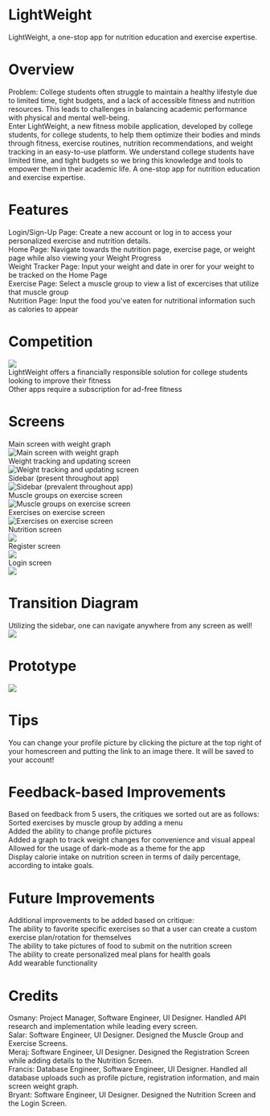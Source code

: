 # LightWeight
LightWeight, a one-stop app for nutrition education and exercise expertise.

# Overview
Problem: College students often struggle to maintain a healthy lifestyle due to limited time, tight budgets, and a lack of accessible fitness and nutrition resources. This leads to challenges in balancing academic performance with physical and mental well-being. <br />
Enter LightWeight, a new fitness mobile application, developed by college students, for college students, to help them optimize their bodies and minds through fitness, exercise routines, nutrition recommendations, and weight tracking in an easy-to-use platform. We understand college students have limited time, and tight budgets so we bring this knowledge and tools to empower them in their academic life. A one-stop app for nutrition education and exercise expertise.

# Features
Login/Sign-Up Page: Create a new account or log in to access your personalized exercise and nutrition details. <br />
Home Page: Navigate towards the nutrition page, exercise page, or weight page while also viewing your Weight Progress <br />
Weight Tracker Page: Input your weight and date in orer for your weight to be tracked on the Home Page  <br />
Exercise Page: Select a muscle group to view a list of excercises that utilize that muscle group  <br />
Nutrition Page: Input the food you've eaten for nutritional information such as calories to appear  <br />

# Competition
![](LightWeight/competition.png) <br />
LightWeight offers a financially responsible solution for college students looking to improve their fitness <br />
Other apps require a subscription for ad-free fitness <br />

# Screens
Main screen with weight graph <br />
![Main screen with weight graph](LightWeight/Screenshot_1.png)  <br />
Weight tracking and updating screen<br />
![Weight tracking and updating screen](LightWeight/Screenshot_2.png)<br />
Sidebar (present throughout app)<br /> 
![Sidebar (prevalent throughout app)](LightWeight/Screenshot_3.png)<br />
Muscle groups on exercise screen<br />
![Muscle groups on exercise screen](LightWeight/Screenshot_4.png)<br />
Exercises on exercise screen<br />
![Exercises on exercise screen](LightWeight/Screenshot_5.png)<br />
Nutrition screen<br />
![](LightWeight/Screenshot_6.png)<br />
Register screen <br />
![](LightWeight/Screenshot_7.png)<br />
Login screen <br />
![](LightWeight/Screenshot_8.png)<br />

# Transition Diagram
Utilizing the sidebar, one can navigate anywhere from any screen as well! <br/>
![](LightWeight/image_2024-12-05_143530143.png) <br/>

# Prototype
![](LightWeight/Screenshot_9.png) <br/>

# Tips
You can change your profile picture by clicking the picture at the top right of your homescreen and putting the link to an image there. It will be saved to your account! <br/>

# Feedback-based Improvements
Based on feedback from 5 users, the critiques we sorted out are as follows: <br/>
Sorted exercises by muscle group by adding a menu <br/>
Added the ability to change profile pictures <br/>
Added a graph to track weight changes for convenience and visual appeal <br/>
Allowed for the usage of dark-mode as a theme for the app <br/>
Display calorie intake on nutrition screen in terms of daily percentage, according to intake goals. <br/>

# Future Improvements
Additional improvements to be added based on critique: <br/>
The ability to favorite specific exercises so that a user can create a custom exercise plan/rotation for themselves<br/>
The ability to take pictures of food to submit on the nutrition screen<br/>
The ability to create personalized meal plans for health goals<br/>
Add wearable functionality<br/>

# Credits
Osmany: Project Manager, Software Engineer, UI Designer. Handled API research and implementation while leading every screen. <br />
Salar: Software Engineer, UI Designer. Designed the Muscle Group and Exercise Screens. <br />
Meraj: Software Engineer, UI Designer. Designed the Registration Screen while adding details to the Nutrition Screen. <br />
Francis: Database Engineer, Software Engineer, UI Designer. Handled all database uploads such as profile picture, registration information, and main screen weight graph. <br />
Bryant: Software Engineer, UI Designer. Designed the Nutrition Screen and the Login Screen. <br />
